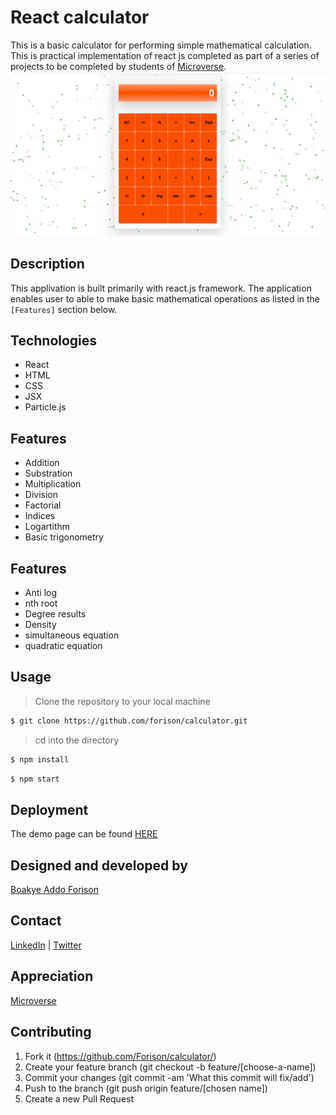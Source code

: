 # React calculator

This is a basic calculator for performing simple mathematical calculation. This is practical implementation of react js completed as part of a series of projects to be completed by students of 
[Microverse](https://www.microverse.org/ "The Global School for Remote Software Developers!").
![calculator](./app.png)

## Description

This applivation is built primarily with react.js framework. The application enables user to able to make basic mathematical operations as listed in the ```[Features]``` section below.

## Technologies

- React
- HTML
- CSS
- JSX
- Particle.js

## Features

- Addition
- Substration
- Multiplication
- Division
- Factorial
- Indices
- Logartithm
- Basic trigonometry

## Features

- Anti log
- nth root
- Degree results
- Density
- simultaneous equation
- quadratic equation

## Usage

> Clone the repository to your local machine

```sh
$ git clone https://github.com/forison/calculator.git
```
> cd into the directory

```sh
$ npm install
```

```sh
$ npm start
```

## Deployment

The demo page can be found [HERE](https://guarded-harbor-05894.herokuapp.com/)

## Designed and developed by

[Boakye Addo Forison](https://github.com/Forison)

## Contact

[LinkedIn](https://www.linkedin.com/in/forison/) | [Twitter](https://twitter.com/addo_forison)

## Appreciation

[Microverse](https://www.microverse.org/ "The Global School for Remote Software Developers!")

## Contributing

1. Fork it (https://github.com/Forison/calculator/)
2. Create your feature branch (git checkout -b feature/[choose-a-name])
3. Commit your changes (git commit -am 'What this commit will fix/add')
4. Push to the branch (git push origin feature/[chosen name])
5. Create a new Pull Request
